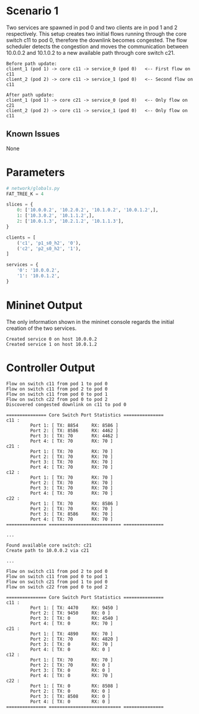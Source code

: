 # Scenario 1

Two services are spawned in pod 0 and two clients are in pod 1 and 2 respectively. This setup creates two initial flows running through the core switch c11 to pod 0, therefore the downlink becomes congested. The flow scheduler detects the congestion and moves the communication between 10.0.0.2 and 10.1.0.2 to a new available path through core switch c21. 

```
Before path update:
client_1 (pod 1) -> core c11 -> service_0 (pod 0)   <-- First flow on c11
client_2 (pod 2) -> core c11 -> service_1 (pod 0)   <-- Second flow on c11

After path update:
client_1 (pod 1) -> core c21 -> service_0 (pod 0)   <-- Only flow on c21
client_2 (pod 2) -> core c11 -> service_1 (pod 0)   <-- Only flow on c11
```

## Known Issues

None

# Parameters

```python
# network/globals.py
FAT_TREE_K = 4

slices = {
    0: ['10.0.0.2', '10.2.0.2', '10.1.0.2', '10.0.1.2',],
    1: ['10.3.0.2', '10.1.1.2',],
    2: ['10.0.1.3', '10.2.1.2', '10.1.1.3'],
}

clients = [
    ('c1', 'p1_s0_h2', '0'),
    ('c2', 'p2_s0_h2', '1'),
]

services = {
    '0': '10.0.0.2',
    '1': '10.0.1.2',
}
```

# Mininet Output

The only information shown in the mininet console regards the initial creation of the two services. 

```
Created service 0 on host 10.0.0.2
Created service 1 on host 10.0.1.2
```

# Controller Output

```
Flow on switch c11 from pod 1 to pod 0
Flow on switch c11 from pod 2 to pod 0
Flow on switch c11 from pod 0 to pod 1
Flow on switch c22 from pod 0 to pod 2
Discovered congested downlink on c11 to pod 0

=============== Core Switch Port Statistics ===============
c11 :
         Port 1: [ TX: 8854     RX: 8586 ]
         Port 2: [ TX: 8586     RX: 4462 ]
         Port 3: [ TX: 70       RX: 4462 ]
         Port 4: [ TX: 70       RX: 70 ]
c21 :
         Port 1: [ TX: 70       RX: 70 ]
         Port 2: [ TX: 70       RX: 70 ]
         Port 3: [ TX: 70       RX: 70 ]
         Port 4: [ TX: 70       RX: 70 ]
c12 :
         Port 1: [ TX: 70       RX: 70 ]
         Port 2: [ TX: 70       RX: 70 ]
         Port 3: [ TX: 70       RX: 70 ]
         Port 4: [ TX: 70       RX: 70 ]
c22 :
         Port 1: [ TX: 70       RX: 8586 ]
         Port 2: [ TX: 70       RX: 70 ]
         Port 3: [ TX: 8586     RX: 70 ]
         Port 4: [ TX: 70       RX: 70 ]
=============== =========================== ===============

...

Found available core switch: c21
Create path to 10.0.0.2 via c21

...

Flow on switch c11 from pod 2 to pod 0
Flow on switch c11 from pod 0 to pod 1
Flow on switch c21 from pod 1 to pod 0
Flow on switch c22 from pod 0 to pod 2

=============== Core Switch Port Statistics ===============
c11 :
         Port 1: [ TX: 4470     RX: 9450 ]
         Port 2: [ TX: 9450     RX: 0 ]
         Port 3: [ TX: 0        RX: 4540 ]
         Port 4: [ TX: 0        RX: 70 ]
c21 :
         Port 1: [ TX: 4890     RX: 70 ]
         Port 2: [ TX: 70       RX: 4820 ]
         Port 3: [ TX: 0        RX: 70 ]
         Port 4: [ TX: 0        RX: 0 ]
c12 :
         Port 1: [ TX: 70       RX: 70 ]
         Port 2: [ TX: 70       RX: 0 ]
         Port 3: [ TX: 0        RX: 0 ]
         Port 4: [ TX: 0        RX: 70 ]
c22 :
         Port 1: [ TX: 0        RX: 8508 ]
         Port 2: [ TX: 0        RX: 0 ]
         Port 3: [ TX: 8508     RX: 0 ]
         Port 4: [ TX: 0        RX: 0 ]
=============== =========================== ===============
```
